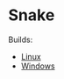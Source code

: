 # Snake

Builds:
* [Linux](http://danilodelponte.com/snake-challenge/Danilo%20Delponte%20-%20DAY%207%20DELIVERY%20%20-%20MultiplayerSnakeChallenge_v2_Data.zip)
* [Windows](http://danilodelponte.com/snake-challenge/Danilo%20Delponte%20-%20DAY%207%20DELIVERY%20%20-%20SnakeChallenge_win.zip)
